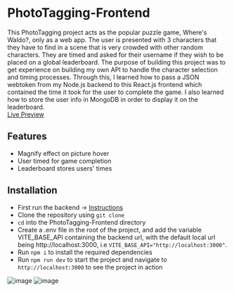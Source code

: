 # PhotoTagging-Frontend
This PhotoTagging project acts as the popular puzzle game, Where's Waldo?, only as a web app. The user is presented with 3 characters that they have to find in a scene that is very crowded with other random characters. They are timed and asked for their username if they wish to be placed on a global leaderboard. The purpose of building this project was to get experience on building my own API to handle the character selection and timing processes. Through this, I learned how to pass a JSON webtoken from my Node.js backend to this React.js frontend which contained the time it took for the user to complete the game. I also learned how to store the user info in MongoDB in order to display it on the leaderboard.  
[Live Preview](https://photo-tagging-frontend.vercel.app/)

## Features
* Magnify effect on picture hover
* User timed for game completion
* Leaderboard stores users' times

## Installation
* First run the backend -> [Instructions](https://github.com/amora7741/PhotoTagging-Backend)
* Clone the repository using `git clone`
* `cd` into the PhotoTagging-Frontend directory
* Create a .env file in the root of the project, and add the variable VITE_BASE_API containing the backend url, with the default local url being http://localhost:3000, i.e `VITE_BASE_API="http://localhost:3000"`.
* Run `npm i` to install the required dependencies
* Run `npm run dev` to start the project and navigate to `http://localhost:3000` to see the project in action 

![image](https://github.com/amora7741/PhotoTagging-Frontend/assets/104049707/b2d14d9b-03ac-476e-b10a-e33519b872bc)
![image](https://github.com/amora7741/PhotoTagging-Frontend/assets/104049707/a751a12d-3ff1-4b50-b1b6-42a21137ef0f)
